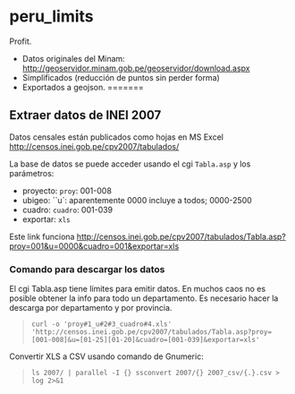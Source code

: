 # peru_limits

Profit.
- Datos originales del Minam: http://geoservidor.minam.gob.pe/geoservidor/download.aspx
- Simplificados (reducción de puntos sin perder forma)
- Exportados a geojson.
=======
## Extraer datos de INEI 2007
Datos censales están publicados como hojas en MS Excel
<http://censos.inei.gob.pe/cpv2007/tabulados/>

La base de datos se puede acceder usando el cgi ``Tabla.asp`` y los parámetros:

* proyecto: ``proy``: 001-008
* ubigeo: ``u`: aparentemente 0000 incluye a todos; 0000-2500
* cuadro: ``cuadro``: 001-039
* exportar: ``xls``

Este link funciona
<http://censos.inei.gob.pe/cpv2007/tabulados/Tabla.asp?proy=001&u=0000&cuadro=001&exportar=xls>

### Comando para descargar los datos
El cgi Tabla.asp tiene límites para emitir datos. En muchos caos no es posible obtener la info
para todo un departamento. Es necesario hacer la descarga por departamento y
por provincia.

> ``curl -o 'proy#1_u#2#3_cuadro#4.xls' 'http://censos.inei.gob.pe/cpv2007/tabulados/Tabla.asp?proy=[001-008]&u=[01-25][01-20]&cuadro=[001-039]&exportar=xls'``

Convertir XLS a CSV usando comando de Gnumeric:

> ``ls 2007/ | parallel -I {} ssconvert 2007/{} 2007_csv/{.}.csv > log 2>&1``

